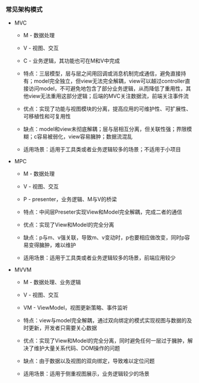 ### 常见架构模式

- MVC
  
  - M - 数据处理
  
  - V - 视图、交互
  
  - C - 业务逻辑，其功能也可在M和V中完成
  
  - 特点：三层模型，层与层之间用回调或消息机制完成通信，避免直接持有；model完全独立，但view无法完全解耦，view可以越过controller直接访问model，不可避免地包含了部分业务逻辑，从而降低了重用性，其他view无法重用这部分逻辑；后端的MVC关注数据流，前端关注事件流
  
  - 优点：实现了功能与视图模块的分离，提高应用的可维护性、可扩展性、可移植性和可复用性
  
  - 缺点：model和view未彻底解耦；层与层相互分离，但关联性强；界限模糊；c容易被弱化，view容易臃肿；数据流混乱
  
  - 适用场景：适用于工具类或者业务逻辑较多的场景；不适用于小项目

- MPC
  
  - M - 数据处理
  
  - V - 视图、交互
  
  - P - presenter，业务逻辑、M与V的桥梁
  
  - 特点：中间层Preseter实现View和Model完全解耦，完成二者的通信
  
  - 优点：实现了View和Model的完全分离
  
  - 缺点：p与m、v强关联，导致m、v变动时，p也要相应做改变，同时p容易变得臃肿，难以维护
  
  - 适用场景：适用于工具类或者业务逻辑较多的场景，前端应用较少

- MVVM
  
  - M - 数据处理、业务逻辑
  
  - V - 视图、交互
  
  - VM - ViewModel，视图更新策略、事件监听
  
  - 特点：view与model完全解耦，通过双向绑定的模式实现视图与数据的及时更新，开发者只需要关心数据
  
  - 优点：实现了View和Model的完全分离，同时避免任何一层过于臃肿，解决了维护大量关系代码、DOM操作的问题
  
  - 缺点：由于数据以及视图的双向绑定，导致难以定位问题
  
  - 适用场景：适用于侧重视图展示，业务逻辑较少的场景
